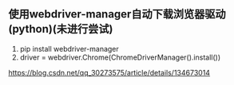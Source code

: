 ## 使用webdriver-manager自动下载浏览器驱动(python)(未进行尝试)

1. pip install webdriver-manager
2. driver = webdriver.Chrome(ChromeDriverManager().install())

https://blog.csdn.net/qq_30273575/article/details/134673014